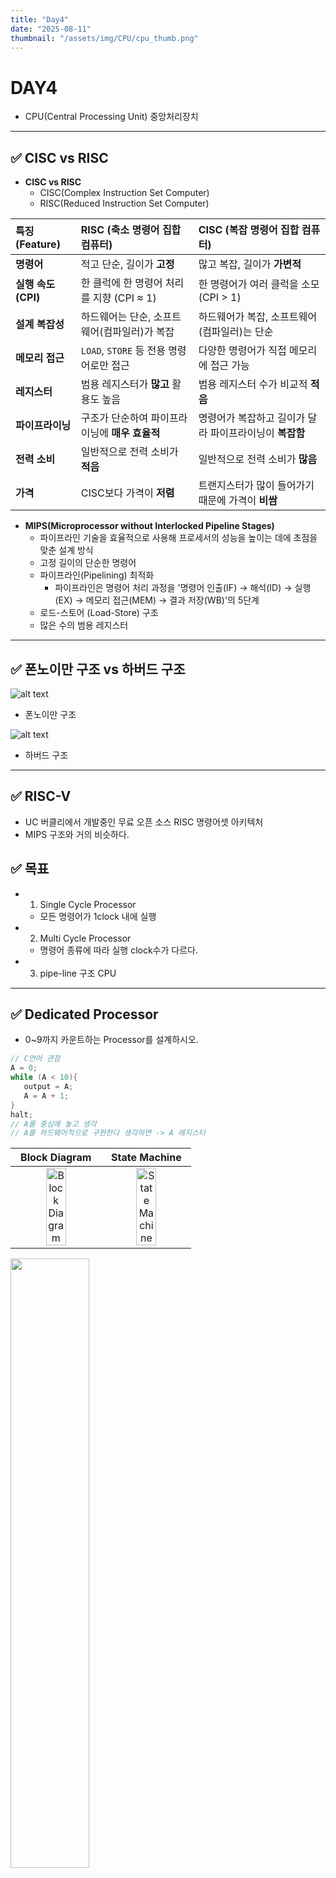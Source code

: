 ```yaml
---
title: "Day4"
date: "2025-08-11"
thumbnail: "/assets/img/CPU/cpu_thumb.png"
---
```


# DAY4
- CPU(Central Processing Unit) 중앙처리장치
---

## ✅ CISC vs RISC

- **CISC vs RISC**
   - CISC(Complex Instruction Set Computer)
   - RISC(Reduced Instruction Set Computer)

| 특징 (Feature) | RISC (축소 명령어 집합 컴퓨터) | CISC (복잡 명령어 집합 컴퓨터) |
| :--- | :--- | :--- |
| **명령어** | 적고 단순, 길이가 **고정** | 많고 복잡, 길이가 **가변적** |
| **실행 속도 (CPI)** | 한 클럭에 한 명령어 처리를 지향 (CPI ≈ 1) | 한 명령어가 여러 클럭을 소모 (CPI > 1) |
| **설계 복잡성** | 하드웨어는 단순, 소프트웨어(컴파일러)가 복잡 | 하드웨어가 복잡, 소프트웨어(컴파일러)는 단순 |
| **메모리 접근** | `LOAD`, `STORE` 등 전용 명령어로만 접근 | 다양한 명령어가 직접 메모리에 접근 가능 |
| **레지스터** | 범용 레지스터가 **많고** 활용도 높음 | 범용 레지스터 수가 비교적 **적음** |
| **파이프라이닝** | 구조가 단순하여 파이프라이닝에 **매우 효율적** | 명령어가 복잡하고 길이가 달라 파이프라이닝이 **복잡함** |
| **전력 소비** | 일반적으로 전력 소비가 **적음** | 일반적으로 전력 소비가 **많음** |
| **가격** | CISC보다 가격이 **저렴** | 트랜지스터가 많이 들어가기 때문에 가격이 **비쌈** |

- **MIPS(Microprocessor without Interlocked Pipeline Stages)**
   - 파이프라인 기술을 효율적으로 사용해 프로세서의 성능을 높이는 데에 초점을 맞춘 설계 방식
   - 고정 길이의 단순한 명령어
   - 파이프라인(Pipelining) 최적화
      - 파이프라인은 명령어 처리 과정을 '명령어 인출(IF) → 해석(ID) → 실행(EX) → 메모리 접근(MEM) → 결과 저장(WB)'의 5단계   
   - 로드-스토어 (Load-Store) 구조
   - 많은 수의 범용 레지스터

---

## ✅ 폰노이만 구조 vs 하버드 구조

![alt text](../../../../assets/img/CPU/von.png)

- 폰노이만 구조


![alt text](../../../../assets/img/CPU/har.png)

- 하버드 구조 

---

## ✅ RISC-V

- UC 버클리에서 개발중인 무료 오픈 소스 RISC 명령어셋 아키텍처
- MIPS 구조와 거의 비슷하다.

## ✅ 목표

- 1. Single Cycle Processor
  - 모든 명령어가 1clock 내에 실행 
- 2. Multi Cycle Processor
  - 명령어 종류에 따라 실행 clock수가 다르다.
- 3. pipe-line 구조 CPU

---

## ✅ Dedicated Processor

- 0~9까지 카운트하는 Processor를 설계하시오. 

```c
// C언어 관점
A = 0;
while (A < 10){
   output = A;
   A = A + 1;
}
halt;
// A를 중심에 놓고 생각
// A를 하드웨어적으로 구현한다 생각하면 -> A 레지스터
```

| Block Diagram | State Machine |
| :---: | :---: |
| <img src="/assets/img/CPU/dedicnt2.png" alt="Block Diagram" style="width:50%; object-fit:contain;"> | <img src="/assets/img/CPU/dedicnt.png" alt="State Machine" style="width:50%; object-fit:contain;"> |

<img src="/assets/img/CPU/deditop.png" style="width:50%; object-fit:contain;">

- 0~10까지 누적으로 더하는 Dedicated Processor를 설계하시오.

#### **C 구현**

```c
// C언어 관점
A = 0;
SUM = 0;
while (A < 11){
   SUM = SUM + A;
   A = A + 1;
   output = SUM;
}
halt;
```

#### **DataPath 구조 설계**

<img src="/assets/img/CPU/dpadder.png" style="width:75%; object-fit:contain;">

---

#### **ASM chart -> Control Unit 설계**

![alt text](../../../../assets/img/CPU/addsig.png)


  - top 
  - 코드, 시뮬레이션, fnd 숫자 출력, 동작영상

### **코드**
---
#### DedicatedProcessor_Adder.sv

```verilog
module DedicatedProcessor_Adder(
    input  logic        clk,
    input  logic        reset,
    output logic [ 3:0] fndCom,
    output logic [ 7:0] fndFont
    );

    logic ASrcMuxsel, AdderSrcMuxsel, AEn, ALt11;
    logic [7:0] OutData;
    logic [$clog2(10_000_000)-1:0] div_counter;
    logic clk_10hz;

    always_ff @(posedge clk or posedge reset) begin
        if(reset) begin
            div_counter <= 0;
            clk_10hz <= 0;
        end
        else begin
            if(div_counter == 10_000_000 - 1) begin
                div_counter <= 0;
                clk_10hz <= 1;
            end
            else begin
                div_counter <= div_counter + 1;
                clk_10hz <= 0;
            end
        end
    end

    DataPath U_DataPath (
        .clk(clk_10hz),
        .*
    );

    ControlUnit U_ControlUnit (
        .clk(clk_10hz),
        .*
    );

    fndController U_fndController (
        .clk     (clk),
        .reset   (reset),
        .number  (OutData),        //14bit
        .fndCom  (fndCom),
        .fndFont (fndFont)
    );

    endmodule
```

---

#### DataPath.sv

```verilog
module DataPath(
        input  logic       clk,
        input  logic       reset,
        input  logic       ASrcMuxsel,
        input  logic       AEn,
        input  logic       AdderSrcMuxsel,
        output logic       ALt11,
        output logic [7:0] OutData
    );

    logic [7:0] AdderResult, ASrcMuxOut, SUMRegOut, ARegOut, SUMSrcMuxOut, A_SUM_Result;

    mux_2X1 U_MUX_A(
        .sel    (ASrcMuxsel),
        .x0     (8'b0), 
        .x1     (AdderResult),
        .y      (ASrcMuxOut)
    );

    mux_2X1 U_Mux_SUM (
        .sel    (ASrcMuxsel),
        .x0     (8'b0),
        .x1     (A_SUM_Result),
        .y      (SUMSrcMuxOut)
    );

    register U_A_REG (
        .clk    (clk),
        .reset  (reset),
        .en     (AEn),
        .d      (ASrcMuxOut),
        .q      (ARegOut)
    );

    register U_SUM_REG (
        .clk    (clk),
        .reset  (reset),
        .en     (AEn),
        .d      (SUMSrcMuxOut),
        .q      (SUMRegOut)
    );

    comparator U_ALt11 (
        .a      (ARegOut),
        .b      (8'd11),
        .lt     (ALt11)
    );

    adder U_Adder_A (
        .a      (ARegOut),
        .b      (8'b1),
        .sum    (AdderResult)
    );

    adder U_Adder_SUM (
        .a      (AdderResult),
        .b      (SUMRegOut),
        .sum    (A_SUM_Result)
    );

    register U_OUT_REG (
        .clk    (clk),
        .reset  (reset),
        .en     (AdderSrcMuxsel),
        .d      (SUMRegOut),
        .q      (OutData)
    );
    
    endmodule
```

---

#### ControlUnit.sv

```verilog
module ControlUnit(
    input  logic clk,
    input  logic reset,
    input  logic ALt11,
    output logic ASrcMuxsel,
    output logic AEn,
    output logic AdderSrcMuxsel   
    );

    typedef enum {
        S0,
        S1, 
        S2, 
        S3, 
        S4
    } state_e;

    state_e state, next_state;

    always_ff @(posedge clk or posedge reset) begin
        if(reset) begin
            state <= S0;
        end
        else begin
            state <= next_state;
        end
    end

    always_comb begin
        ASrcMuxsel      = 1'b0;
        AEn             = 1'b0;
        AdderSrcMuxsel  = 1'b0;
        next_state      = state;
        case (state)
            S0: begin
                ASrcMuxsel      = 1'b0;
                AEn             = 1'b1;
                AdderSrcMuxsel  = 1'b0;
                next_state      = S1;
            end
            S1: begin
                ASrcMuxsel      = 1'b1;
                AEn             = 1'b0;
                AdderSrcMuxsel  = 1'b0;
                if (ALt11)   next_state = S2;
                else         next_state = S4;
            end 
            S2: begin
                ASrcMuxsel      = 1'b1;
                AEn             = 1'b0;
                AdderSrcMuxsel  = 1'b1;
                next_state      = S3;
            end 
            S3: begin
                ASrcMuxsel      = 1'b1;
                AEn             = 1'b1;
                AdderSrcMuxsel  = 1'b0;
                next_state      = S1;
            end 
            S4: begin
                ASrcMuxsel      = 1'b1;
                AEn             = 1'b0;
                AdderSrcMuxsel  = 1'b0;
                next_state      = S4;
            end
        endcase
    end

    endmodule
```

---

#### TestBench

```verilog
`timescale 1ns / 1ps

module tb_DedicatedProcessor_Adder ();

    logic       clk;
    logic       reset;
    logic [3:0] fndCom;
    logic [7:0] fndFont;
    
    DedicatedProcessor_Adder U_DedicatedProcessor_Adder (.*);

    always #5 clk = ~clk;

    initial begin
        clk = 0;
        reset = 1;
        #10;
        reset = 0;
    end
    
endmodule
```

---
### **시뮬레이션**
<img src="/assets/img/CPU/dediaddersim.png" style="width:100%; object-fit:contain;">

---
### **동작 영상**
